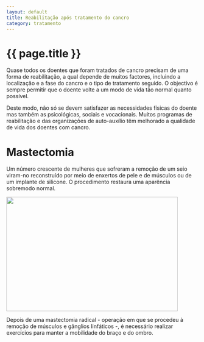 ```yaml
---
layout: default
title: Reabilitação após tratamento do cancro
category: tratamento
---
```


# {{ page.title }}

<p>Quase todos os doentes que foram tratados de cancro precisam de uma forma de reabilitação, a qual depende de muitos factores, incluindo a localização e a fase do cancro e o tipo de tratamento seguido. O objectivo é sempre permitir que o doente volte a um modo de vida tão normal quanto possível.</p> 
<p>Deste modo, não só se devem satisfazer as necessidades físicas do doente mas também as psicológicas, sociais e vocacionais. Muitos programas de reabilitação e das organizações de auto-auxílio têm melhorado a qualidade de vida dos doentes com cancro. </p> 
<h1>Mastectomia </h1> 
<p>Um número crescente de mulheres que sofreram a remoção de um seio viram-no reconstruído por meio de enxertos de pele e de múscuIos ou de um implante de silicone. O procedimento restaura uma aparência sobremodo normal.</p> 
<p><img src="http://www.cancrodamama.com/assets/2011/06/mastectomia.jpg" alt="" title="mastectomia" width="450" height="300" class="alignnone size-full wp-image-151" /></p> 
<p>Depois de uma mastectomia radical - operação em que se procedeu à remoção de músculos e gânglios Iinfáticos -, é necessário realizar exercícios para manter a mobilidade do braço e do ombro.</p> 